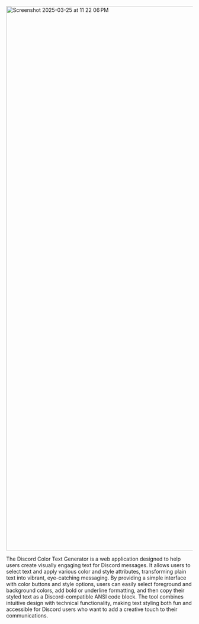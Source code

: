 <img width="1470" alt="Screenshot 2025-03-25 at 11 22 06 PM" src="https://github.com/user-attachments/assets/87970838-a3cd-4cab-9c39-7636e1bc794e" />

The Discord Color Text Generator is a web application designed to help users create visually engaging text for Discord messages. It allows users to select text and apply various color and style attributes, transforming plain text into vibrant, eye-catching messaging. By providing a simple interface with color buttons and style options, users can easily select foreground and background colors, add bold or underline formatting, and then copy their styled text as a Discord-compatible ANSI code block. The tool combines intuitive design with technical functionality, making text styling both fun and accessible for Discord users who want to add a creative touch to their communications.
